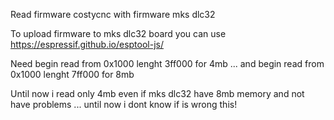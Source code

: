 Read firmware costycnc with firmware mks dlc32

To upload firmware to mks dlc32 board you can use https://espressif.github.io/esptool-js/

Need begin read from 0x1000 lenght 3ff000  for 4mb ... and begin read from 0x1000 lenght 7ff000 for 8mb

Until now i read only 4mb even if mks dlc32 have 8mb memory and not have problems ... until now i dont know if is wrong this!
